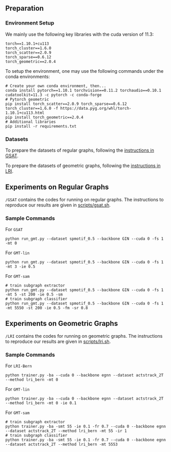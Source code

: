 ## Preparation

### Environment Setup

We mainly use the following key libraries with the cuda version of 11.3:

```
torch==1.10.1+cu113
torch_cluster==1.6.0
torch_scatter==2.0.9
torch_sparse==0.6.12
torch_geometric==2.0.4
```

To setup the environment, one may use the following commands under the conda environments:

```
# Create your own conda environment, then...
conda install pytorch==1.10.1 torchvision==0.11.2 torchaudio==0.10.1 cudatoolkit=11.3 -c pytorch -c conda-forge
# Pytorch geometric
pip install torch_scatter==2.0.9 torch_sparse==0.6.12 torch_cluster==1.6.0 -f https://data.pyg.org/whl/torch-1.10.1+cu113.html
pip install torch_geometric==2.0.4
# Additional libraries
pip install -r requirements.txt
```

### Datasets

To prepare the datasets of regular graphs, following the [instructions in GSAT](https://github.com/Graph-COM/GSAT?tab=readme-ov-file#instructions-on-acquiring-datasets).

To prepare the datasets of geometric graphs, following the [instructions in LRI](https://github.com/Graph-COM/LRI?tab=readme-ov-file#datasets).

## Experiments on Regular Graphs

`/GSAT` contains the codes for running on regular graphs. The instructions to reproduce our results are given in [scripts/gsat.sh](scripts/gsat.sh).

### Sample Commands

For `GSAT`

```
python run_gmt.py --dataset spmotif_0.5 --backbone GIN --cuda 0 -fs 1 -mt 0
```

For `GMT-lin`

```
python run_gmt.py --dataset spmotif_0.5 --backbone GIN --cuda 0 -fs 1 -mt 3 -ie 0.5
```

For `GMT-sam`

```
# train subgraph extractor
python run_gmt.py --dataset spmotif_0.5 --backbone GIN --cuda 0 -fs 1 -mt 5 -st 200 -ie 0.5 -sm 
# train subgraph classifier
python run_gmt.py --dataset spmotif_0.5 --backbone GIN --cuda 0 -fs 1 -mt 5550 -st 200 -ie 0.5 -fm -sr 0.8
```

## Experiments on Geometric Graphs

`/LRI` contains the codes for running on geometric graphs. The instructions to reproduce our results are given in [scripts/lri.sh](scripts/lri.sh).

### Sample Commands

For `LRI-Bern`

```
python trainer.py -ba --cuda 0 --backbone egnn --dataset actstrack_2T --method lri_bern -mt 0
```

For `GMT-lin`

```
python trainer.py -ba --cuda 0 --backbone egnn --dataset actstrack_2T --method lri_bern -mt 0 -ie 0.1
```

For `GMT-sam`

```
# train subgraph extractor
python trainer.py -ba -smt 55 -ie 0.1 -fr 0.7 --cuda 0 --backbone egnn --dataset actstrack_2T --method lri_bern -mt 55 -ir 1
# train subgraph classifier
python trainer.py -ba -smt 55 -ie 0.1 -fr 0.7 --cuda 0 --backbone egnn --dataset actstrack_2T --method lri_bern -mt 5553
```
